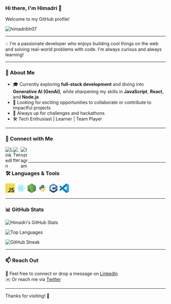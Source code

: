 ### Hi there, I'm Himadri 👋  
Welcome to my GitHub profile!

<p align="left">
  <img src="https://komarev.com/ghpvc/?username=himadribh07&label=Profile%20Views&color=d4af37&style=metal" alt="himadribh07" />
</p>

---

💡 I'm a passionate developer who enjoys building cool things on the web and solving real-world problems with code. I'm always curious and always learning!

---

### 🚀 About Me

- 🎓 Currently exploring **full-stack development** and diving into **Generative AI (GenAI)**, while sharpening my skills in **JavaScript**, **React**, and **Node.js**
- 💼 Looking for exciting opportunities to collaborate or contribute to impactful projects
- 🎯 Always up for challenges and hackathons
- 🛠️ Tech Enthusiast | Learner | Team Player

---

### 🔗 Connect with Me

<a href="https://linkedin.com/in/himadribhattacharya3/" target="_blank">
  <img align="left" alt="LinkedIn" width="24px" src="https://cdn-icons-png.flaticon.com/512/174/174857.png" />
</a>
<a href="https://twitter.com/slowcheetah07_" target="_blank">
  <img align="left" alt="Twitter" width="24px" src="https://cdn-icons-png.flaticon.com/512/733/733579.png" />
</a>
<a href="https://www.instagram.com/slowcheetah07_" target="_blank">
  <img align="left" alt="Instagram" width="24px" src="https://cdn-icons-png.flaticon.com/512/2111/2111463.png" />
</a>

<br/><br/>

---

### 🛠️ Languages & Tools

<code><img height="30" src="https://raw.githubusercontent.com/github/explore/main/topics/javascript/javascript.png" alt="JavaScript"/></code>
<code><img height="30" src="https://raw.githubusercontent.com/github/explore/main/topics/react/react.png" alt="React"/></code>
<code><img height="30" src="https://raw.githubusercontent.com/github/explore/main/topics/nodejs/nodejs.png" alt="Node.js"/></code>
<code><img height="30" src="https://raw.githubusercontent.com/github/explore/main/topics/python/python.png" alt="Python"/></code>
<code><img height="30" src="https://raw.githubusercontent.com/github/explore/main/topics/cpp/cpp.png" alt="C++"/></code>
<code><img height="30" src="https://raw.githubusercontent.com/github/explore/main/topics/visual-studio-code/visual-studio-code.png" alt="VSCode"/></code>

---

### 📊 GitHub Stats

![Himadri's GitHub Stats](https://github-readme-stats.vercel.app/api?username=himadribh07&show_icons=true&theme=radical)

![Top Languages](https://github-readme-stats.vercel.app/api/top-langs/?username=himadribh07&layout=compact&theme=radical)

![GitHub Streak](https://github-readme-streak-stats.herokuapp.com/?user=himadribh07&theme=radical)

---

### 📫 Reach Out

📍 Feel free to connect or drop a message on [LinkedIn](https://linkedin.com/in/himadribhattacharya3/)  
✉️ Or reach me via [Twitter](https://twitter.com/slowcheetah07_)

---

Thanks for visiting! 🚀

